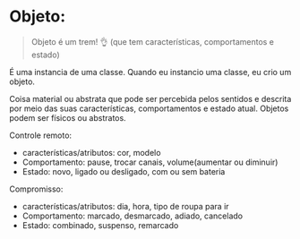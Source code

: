 # Objeto:

> Objeto é um trem! :ok_hand: (que tem características, comportamentos e estado)

É uma instancia de uma classe. Quando eu instancio uma classe, eu crio um objeto. 

Coisa material ou abstrata que pode ser percebida pelos sentidos e descrita por meio das suas características, comportamentos e estado atual. Objetos podem ser físicos ou abstratos.

Controle remoto:
  - características/atributos: cor, modelo
  - Comportamento: pause, trocar canais, volume(aumentar ou diminuir)
  - Estado: novo, ligado ou desligado, com ou sem bateria

Compromisso:
  - características/atributos: dia, hora, tipo de roupa para ir
  - Comportamento: marcado, desmarcado, adiado, cancelado
  - Estado: combinado, suspenso, remarcado